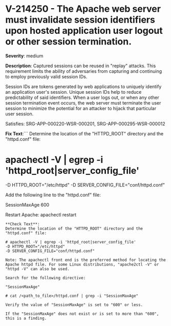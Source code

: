 # V-214250 - The Apache web server must invalidate session identifiers upon hosted application user logout or other session termination.

**Severity**: medium

**Description**:
Captured sessions can be reused in "replay" attacks. This requirement limits the ability of adversaries from capturing and continuing to employ previously valid session IDs.

Session IDs are tokens generated by web applications to uniquely identify an application user's session. Unique session IDs help to reduce predictability of said identifiers. When a user logs out, or when any other session termination event occurs, the web server must terminate the user session to minimize the potential for an attacker to hijack that particular user session.

Satisfies: SRG-APP-000220-WSR-000201, SRG-APP-000295-WSR-000012

**Fix Text**:```
Determine the location of the "HTTPD_ROOT" directory and the "httpd.conf" file:

# apachectl -V | egrep -i 'httpd_root|server_config_file'
-D HTTPD_ROOT="/etc/httpd"
-D SERVER_CONFIG_FILE="conf/httpd.conf"

Add the following line to the "httpd.conf" file:

SessionMaxAge 600

Restart Apache: apachectl restart
```
**Check Text**:
Determine the location of the "HTTPD_ROOT" directory and the "httpd.conf" file:

# apachectl -V | egrep -i 'httpd_root|server_config_file'
-D HTTPD_ROOT="/etc/httpd"
-D SERVER_CONFIG_FILE="conf/httpd.conf"

Note: The apachectl front end is the preferred method for locating the Apache httpd file. For some Linux distributions, "apache2ctl -V" or  "httpd -V" can also be used. 

Search for the following directive:

"SessionMaxAge"

# cat /<path_to_file>/httpd.conf | grep -i "SessionMaxAge"

Verify the value of "SessionMaxAge" is set to "600" or less.

If the "SessionMaxAge" does not exist or is set to more than "600", this is a finding.
